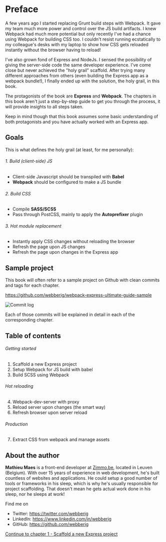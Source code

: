 # Preface

A few years ago I started replacing Grunt build steps with Webpack. It gave my team much more power and control over
 the JS build artifacts. I knew Webpack had much more potential but only recently I've had a chance using Webpack
  for building CSS too. I couldn't resist running ecstatically to my colleague's desks with my laptop to show how
   CSS gets reloaded instantly without the browser having to reload!
 
I've also grown fond of Express and NodeJs. I sensed the possibility of giving the server-side code the same
developer experience. I've come close but never achieved the "holy grail" scaffold. After trying many different 
approaches from others (even building the Express app as a webpack bundle!), I finally ended up with the solution, the
holy grail, in this book.

The protagonists of the book are **Express** and **Webpack**. The chapters in this book aren't just a step-by-step guide
to get you through the process, it will provide insights to all steps taken. 
 
Keep in mind though that this book assumes some basic understanding of both protagonists and you have actually worked
 with an Express app.

## Goals

This is what defines the holy grail (at least, for me personally):

###### 1. Build (client-side) JS
- Client-side Javascript should be transpiled with **Babel**
- **Webpack** should be configured to make a JS bundle

###### 2. Build CSS
- Compile **SASS/SCSS**
- Pass through PostCSS, mainly to apply the **Autoprefixer** plugin

###### 3. Hot module replacement
- Instantly apply CSS changes without reloading the browser
- Refresh the page upon JS changes
- Refresh the page upon changes in the Express app

## Sample project

This book will often refer to a sample project on Github with clean commits and tags for each chapter.

https://github.com/webberig/webpack-express-ultimate-guide-sample

![Commit log](/sample-commits.png)

Each of those commits will be explained in detail in each of the corresponding chapter.

## Table of contents

###### Getting started
1. Scaffold a new Express project
2. Setup Webpack for JS build with babel
3. Build SCSS using Webpack

###### Hot reloading
4. Webpack-dev-server with proxy
5. Reload server upon changes (the smart way)
6. Refresh browser upon server reload

###### Production
7. Extract CSS from webpack and manage assets

## About the author
**Mathieu Maes** is a front-end developer at [Zimmo.be](https://www.zimmo.be/), located in Leuven (Belgium). With over
15 years of experience in web development, he's built countless of websites and applications. He could setup a good
 number of tools or frameworks in his sleep, which is why he's usually responsible for project scaffolding. That 
 doesn't mean he gets actual work done in his sleep, nor he sleeps at work!

Find me on
 - Twitter: https://twitter.com/webberig
 - LinkedIn: https://www.linkedin.com/in/webberig
 - GitHub: https://github.com/webberig

[Continue to chapter 1 - Scaffold a new Express project](/1-scaffold-a-new-express-project)
